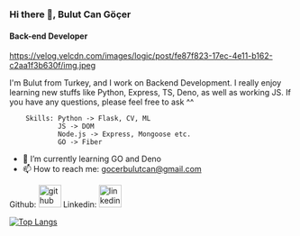 ### Hi there 👋, Bulut Can Göçer
#### Back-end Developer
https://velog.velcdn.com/images/logic/post/fe87f823-17ec-4e11-b162-c2aa1f3b630f/img.jpeg

I'm Bulut from Turkey, and I work on Backend Development. I really enjoy learning new stuffs like Python, Express, TS, Deno, as well as working JS. If you have any questions, please feel free to ask ^^ 



        Skills: Python -> Flask, CV, ML
                JS -> DOM
                Node.js -> Express, Mongoose etc.
                GO -> Fiber
                


- 🌱 I’m currently learning GO and Deno 
- 📫 How to reach me: gocerbulutcan@gmail.com 


Github: [<img src='https://cdn.jsdelivr.net/npm/simple-icons@3.0.1/icons/github.svg' alt='github' height='40'>](https://github.com/bulutcan99) 
Linkedin: [<img src='https://cdn.jsdelivr.net/npm/simple-icons@3.0.1/icons/linkedin.svg' alt='linkedin' height='40'>](https://www.linkedin.com/in/bulut-can-göçer-a92332263/)  

[![Top Langs](https://github-readme-stats.vercel.app/api/top-langs/?username=bulutcan99)](https://github.com/anuraghazra/github-readme-stats)



